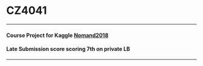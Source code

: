 # CZ4041
---
#### Course Project for Kaggle [Nomand2018](https://www.kaggle.com/c/nomad2018-predict-transparent-conductors)
#### Late Submission score scoring 7th on private LB
---
